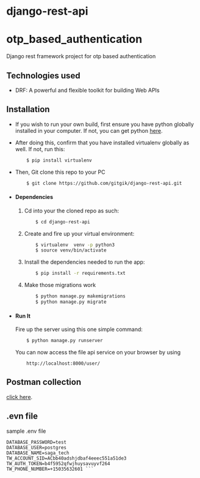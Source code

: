 # django-rest-api
# otp_based_authentication
Django rest framework project for otp based authentication


## Technologies used
* DRF: A powerful and flexible toolkit for building Web APIs


## Installation
* If you wish to run your own build, first ensure you have python globally installed in your computer. If not, you can get python [here](https://www.python.org").
* After doing this, confirm that you have installed virtualenv globally as well. If not, run this:
    ```bash
        $ pip install virtualenv
    ```
* Then, Git clone this repo to your PC
    ```bash
        $ git clone https://github.com/gitgik/django-rest-api.git
    ```

* #### Dependencies
    1. Cd into your the cloned repo as such:
        ```bash
            $ cd django-rest-api
        ```
    2. Create and fire up your virtual environment:
        ```bash
            $ virtualenv  venv -p python3
            $ source venv/bin/activate
        ```
    3. Install the dependencies needed to run the app:
        ```bash
            $ pip install -r requirements.txt
        ```
    4. Make those migrations work
        ```bash
            $ python manage.py makemigrations
            $ python manage.py migrate
        ```

* #### Run It
    Fire up the server using this one simple command:
    ```bash
        $ python manage.py runserver
    ```
    You can now access the file api service on your browser by using
    ```
        http://localhost:8000/user/
    ```
  
## Postman collection
[click here](https://documenter.getpostman.com/view/25481132/2s9YymFPR1).

## .evn file
sample .env file
 ```
DATABASE_PASSWORD=test
DATABASE_USER=postgres
DATABASE_NAME=saga_tech
TW_ACCOUNT_SID=ACbb40adshjdbaf4eeec551a51de3
TW_AUTH_TOKEN=b4f5952qfwjhuysavuyvf264
TW_PHONE_NUMBER=+15035632601 ```
